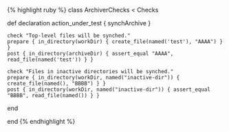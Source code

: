 {% highlight ruby %}
class ArchiverChecks < Checks

  def declaration
    action_under_test { synchArchive }

    check "Top-level files will be synched."
    prepare { in_directory(workDir) { create_file(named('test'), "AAAA") } }
    post { in_directory(archiveDir) { assert_equal "AAAA", read_file(named('test')) } }

    check "Files in inactive directories will be synched."
    prepare { in_directory(workDir, named("inactive-dir")) { create_file(named(), "BBBB") } }
    post { in_directory(workDir, named("inactive-dir")) { assert_equal "BBBB", read_file(named()) } }
  end

end
{% endhighlight %}
